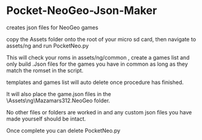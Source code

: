 # Pocket-NeoGeo-Json-Maker

creates json files for NeoGeo games

copy the Assets folder onto the root of your micro sd card, then navigate to assets/ng and run PocketNeo.py

This will check your roms in assets/ng/common , create a games list and only build .Json files for the games you have in common as long as they match the romset in the script.

templates and games list will auto delete once procedure has finished.

It will also place the game.json files in the \Assets\ng\Mazamars312.NeoGeo folder.

No other files or folders are worked in and any custom json files you have made yourself should be intact. 

Once complete you can delete PocketNeo.py
